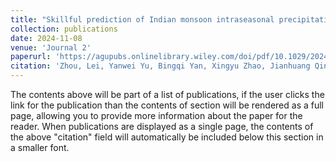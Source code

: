 ```yaml
---
title: "Skillful prediction of Indian monsoon intraseasonal precipitation using Central Indian Ocean mode and machine learning"
collection: publications
date: 2024-11-08
venue: 'Journal 2'
paperurl: 'https://agupubs.onlinelibrary.wiley.com/doi/pdf/10.1029/2024GL112308'
citation: 'Zhou, Lei, Yanwei Yu, Bingqi Yan, Xingyu Zhao, Jianhuang Qin, Wei Tan, Youmin Tang et al. "Skillful prediction of Indian monsoon intraseasonal precipitation using Central Indian Ocean mode and machine learning." Geophysical Research Letters 51, no. 24 (2024): e2024GL112308.' 
---
```

The contents above will be part of a list of publications, if the user clicks the link for the publication than the contents of section will be rendered as a full page, allowing you to provide more information about the paper for the reader. When publications are displayed as a single page, the contents of the above "citation" field will automatically be included below this section in a smaller font.
